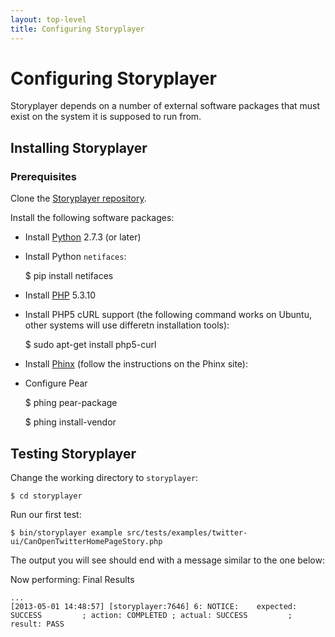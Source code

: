 ```yaml
---
layout: top-level
title: Configuring Storyplayer
---
```


# Configuring Storyplayer

Storyplayer depends on a number of external software packages that must exist on the system it is supposed to run from.

## Installing Storyplayer

### Prerequisites

Clone the [Storyplayer repository](https://github.com/datasift/storyplayer).

Install the following software packages:

* Install [Python](http://python.org) 2.7.3 (or later)
* Install Python `netifaces`:
 
    $ pip install netifaces

* Install [PHP](http://php.net) 5.3.10
* Install PHP5 cURL support (the following command works on Ubuntu, other systems will use differetn installation tools): 

    $ sudo apt-get install php5-curl
    
* Install [Phinx](http://phix-project.org) (follow the instructions on the Phinx site):
* Configure Pear

    $ phing pear-package
    
    $ phing install-vendor

## Testing Storyplayer

Change the working directory to `storyplayer`:

    $ cd storyplayer

Run our first test:

    $ bin/storyplayer example src/tests/examples/twitter-ui/CanOpenTwitterHomePageStory.php

The output you will see should end with a message similar to the one below:

Now performing: Final Results

    ...
    [2013-05-01 14:48:57] [storyplayer:7646] 6: NOTICE:    expected: SUCCESS         ; action: COMPLETED ; actual: SUCCESS         ; result: PASS
